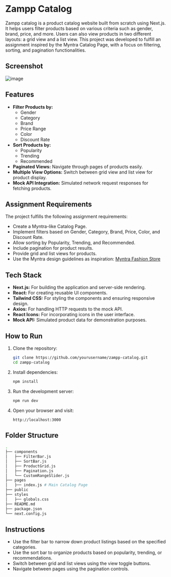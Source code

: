 
# Zampp Catalog

Zampp catalog is a product catalog website built from scratch using Next.js. It helps users filter products based on various criteria such as gender, brand, price, and more. Users can also view products in two different layouts: a grid view and a list view. This project was developed to fulfill an assignment inspired by the Myntra Catalog Page, with a focus on filtering, sorting, and pagination functionalities.

## Screenshot
![image](https://github.com/user-attachments/assets/fa656489-faf1-4cb3-ba56-de9c39afd5a5)

## Features

- **Filter Products by:**
  - Gender
  - Category
  - Brand
  - Price Range
  - Color
  - Discount Rate
- **Sort Products by:**
  - Popularity
  - Trending
  - Recommended
- **Paginated Views:** Navigate through pages of products easily.
- **Multiple View Options:** Switch between grid view and list view for product display.
- **Mock API Integration:** Simulated network request responses for fetching products.

## Assignment Requirements

The project fulfills the following assignment requirements:

- Create a Myntra-like Catalog Page.
- Implement filters based on Gender, Category, Brand, Price, Color, and Discount Rate.
- Allow sorting by Popularity, Trending, and Recommended.
- Include pagination for product results.
- Provide grid and list views for products.
- Use the Myntra design guidelines as inspiration:
  [Myntra Fashion Store](https://www.myntra.com/myntra-fashion-store?f=Categories%3AClothing%20Set%2CCo-Ords%3A%3AGender%3Amen%20women%2Cwomen)

## Tech Stack

- **Next.js:** For building the application and server-side rendering.
- **React:** For creating reusable UI components.
- **Tailwind CSS:** For styling the components and ensuring responsive design.
- **Axios:** For handling HTTP requests to the mock API.
- **React Icons:** For incorporating icons in the user interface.
- **Mock API:** Simulated product data for demonstration purposes.

## How to Run

1. Clone the repository:
   ```bash
   git clone https://github.com/yourusername/zampp-catalog.git
   cd zampp-catalog
   ```

2. Install dependencies:
   ```bash
   npm install
   ```

3. Run the development server:
   ```bash
   npm run dev
   ```

4. Open your browser and visit:
   ```
   http://localhost:3000
   ```

## Folder Structure

```bash
.
├── components
│   ├── FilterBar.js
│   ├── SortBar.js
│   ├── ProductGrid.js
│   ├── Pagination.js
│   └── CustomRangeSlider.js
├── pages
│   ├── index.js # Main Catalog Page
├── public
├── styles
│   ├── globals.css
├── README.md
├── package.json
└── next.config.js
```

## Instructions

- Use the filter bar to narrow down product listings based on the specified categories.
- Use the sort bar to organize products based on popularity, trending, or recommendations.
- Switch between grid and list views using the view toggle buttons.
- Navigate between pages using the pagination controls.

